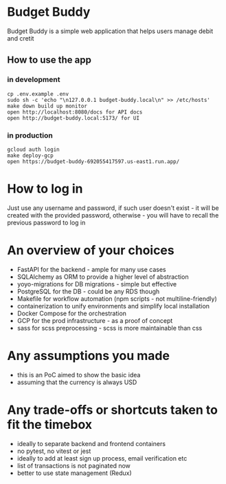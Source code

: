 # Budget Buddy

Budget Buddy is a simple web application that helps users manage debit and cretit

## How to use the app

### in development
```
cp .env.example .env
sudo sh -c 'echo "\n127.0.0.1 budget-buddy.local\n" >> /etc/hosts'
make down build up monitor
open http://localhost:8080/docs for API docs
open http://budget-buddy.local:5173/ for UI
```

### in production
```
gcloud auth login
make deploy-gcp
open https://budget-buddy-692055417597.us-east1.run.app/
```

# How to log in
Just use any username and password,
if such user doesn't exist - it will be created with the provided password,
otherwise - you will have to recall the previous password to log in

# An overview of your choices
- FastAPI for the backend - ample for many use cases
- SQLAlchemy as ORM to provide a higher level of abstraction
- yoyo-migrations for DB migrations - simple but effective
- PostgreSQL for the DB - could be any RDS though
- Makefile for workflow automation (npm scripts - not multiline-friendly)
- containerization to unify environments and simplify local installation
- Docker Compose for the orchestration
- GCP for the prod infrastructure - as a proof of concept
- sass for scss preprocessing - scss is more maintainable than css

# Any assumptions you made
- this is an PoC aimed to show the basic idea
- assuming that the currency is always USD

# Any trade-offs or shortcuts taken to fit the timebox
- ideally to separate backend and frontend containers
- no pytest, no vitest or jest
- ideally to add at least sign up process, email verification etc
- list of transactions is not paginated now
- better to use state management (Redux)
